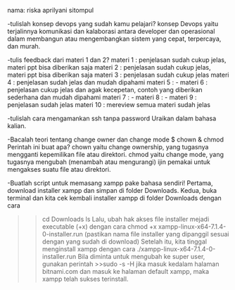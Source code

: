 nama: riska aprilyani sitompul

-tulislah konsep devops yang sudah kamu pelajari?
konsep Devops yaitu terjalinnya komunikasi dan kalaborasi antara developer dan operasional dalam membangun atau mengembangkan sistem yang cepat, terpercaya, dan murah.

-tulis feedback dari materi 1 dan 2?
materi 1 : penjelasan sudah cukup jelas, materi ppt bisa diberikan saja
materi 2 : penjelasan sudah cukup jelas, materi ppt bisa diberikan saja
materi 3 : penjelasan sudah cukup jelas
materi 4 : penjelasan sudah jelas dan mudah dipahami
materi 5 : -
materi 6 : penjelasan cukup jelas dan agak kecepetan, contoh yang diberikan sederhana dan mudah dipahami
materi 7 : -
materi 8 : -
materi 9 : penjelasan sudah jelas
materi 10 : mereview semua materi sudah jelas

-tulislah cara mengamankan ssh tanpa password
 Uraikan dalam bahasa kalian.
 
-Bacalah teori tentang change owner dan change mode
$ chown & chmod
Perintah ini buat apa?
chown yaitu change ownership, yang tugasnya mengganti kepemilikan file atau direktori.
chmod yaitu change mode, yang tugasnya mengubah (menambah atau mengurangi) ijin pemakai untuk mengakses suatu file atau direktori.

-Buatlah script untuk memasang xampp pake bahasa sendiri!
Pertama, download installer xampp dan simpan di folder Downloads.
Kedua, buka terminal dan kita cek kembali installer xampp di folder Downloads dengan cara
>>cd Downloads 
>>ls
Lalu, ubah hak akses file installer mejadi executable (+x) dengan cara
>>chmod +x xampp-linux-x64-7.1.4-0-installer.run
(pastikan nama file installer yang dipanggil sesuai dengan yang sudah di download)
Setelah itu, kita tinggal menginstall xampp dengan cara
>>./xampp-linux-x64-7.1.4-0-installer.run
Bila diminta untuk mengubah ke super user, gunakan perintah >>sudo -s -H
jika masuk kedalam halaman bitnami.com dan masuk ke halaman default xampp, maka xampp telah sukses terinstall.
